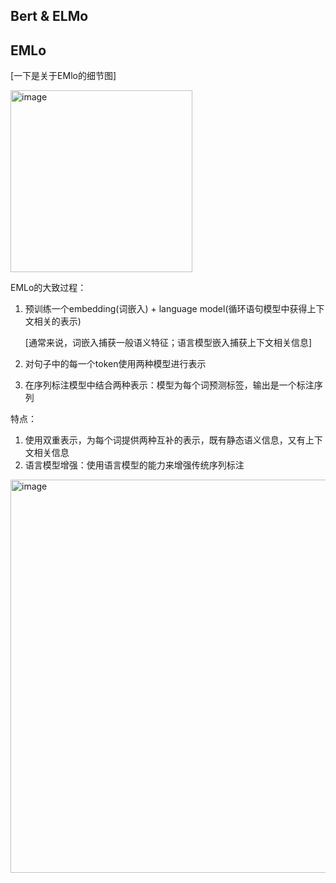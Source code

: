 ## Bert & ELMo

## EMLo

[一下是关于EMlo的细节图]

<img width="291" alt="image" src="https://github.com/user-attachments/assets/120ed4d1-d223-461d-a159-a873be3e48bc" />

EMLo的大致过程：
1. 预训练一个embedding(词嵌入) + language model(循环语句模型中获得上下文相关的表示)

   [通常来说，词嵌入捕获一般语义特征；语言模型嵌入捕获上下文相关信息]
   
2. 对句子中的每一个token使用两种模型进行表示
3. 在序列标注模型中结合两种表示：模型为每个词预测标签，输出是一个标注序列

特点：
1. 使用双重表示，为每个词提供两种互补的表示，既有静态语义信息，又有上下文相关信息
2. 语言模型增强：使用语言模型的能力来增强传统序列标注
<img width="629" alt="image" src="https://github.com/user-attachments/assets/6e62d2dc-9dd9-4ea3-b8dd-afaf2c6c2fd0" />









